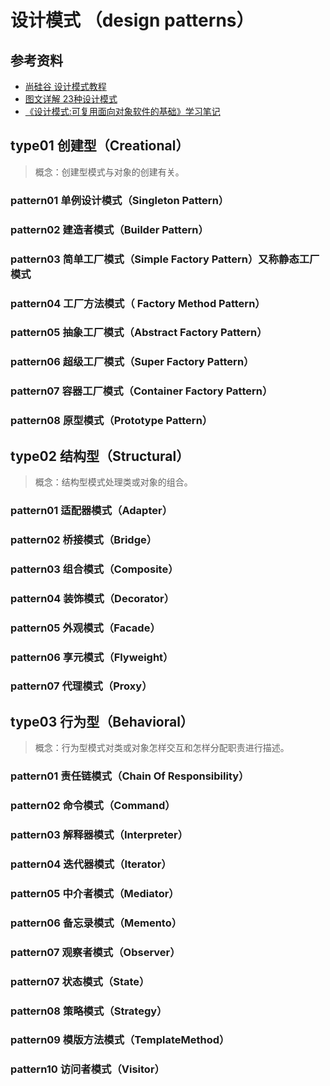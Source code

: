# 设计模式 （design patterns）
## 参考资料
- [尚硅谷 设计模式教程](https://www.bilibili.com/video/BV1G4411c7N4?p=1&vd_source=478f23bc58e5b8ebc20933ceaaa169a6)
- [图文详解 23种设计模式](https://mp.weixin.qq.com/s?__biz=MzU0OTE4MzYzMw==&mid=2247517079&idx=2&sn=6406008df0b99ee3d97bbceaa278f2f2&chksm=fbb10a69ccc6837fde5639b70b4c8ef4f0902f3b728dd4f9a4bded687cac5ff8998af17e0719&scene=27)
- [《设计模式:可复用面向对象软件的基础》学习笔记](https://jueee.github.io/design-patterns/)

## type01 创建型（Creational）
> 概念：创建型模式与对象的创建有关。

### pattern01 单例设计模式（Singleton Pattern）

### pattern02 建造者模式（Builder Pattern）

### pattern03 简单工厂模式（Simple Factory Pattern）又称静态工厂模式

### pattern04 工厂方法模式（ Factory Method Pattern）

### pattern05 抽象工厂模式（Abstract Factory Pattern）

### pattern06 超级工厂模式（Super Factory Pattern）

### pattern07 容器工厂模式（Container Factory Pattern）

### pattern08 原型模式（Prototype Pattern）


## type02 结构型（Structural）
> 概念：结构型模式处理类或对象的组合。

### pattern01 适配器模式（Adapter）

### pattern02 桥接模式（Bridge）

### pattern03 组合模式（Composite）

### pattern04 装饰模式（Decorator）

### pattern05 外观模式（Facade）

### pattern06 享元模式（Flyweight）

### pattern07 代理模式（Proxy）

## type03 行为型（Behavioral）
> 概念：行为型模式对类或对象怎样交互和怎样分配职责进行描述。

### pattern01 责任链模式（Chain Of Responsibility）

### pattern02 命令模式（Command）

### pattern03 解释器模式（Interpreter）

### pattern04 迭代器模式（Iterator）

### pattern05 中介者模式（Mediator）

### pattern06 备忘录模式（Memento）

### pattern07 观察者模式（Observer）

### pattern07 状态模式（State）

### pattern08 策略模式（Strategy）

### pattern09 模版方法模式（TemplateMethod）

### pattern10 访问者模式（Visitor）

